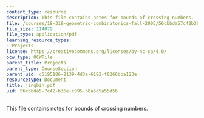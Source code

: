 ```yaml
---
content_type: resource
description: This file contains notes for bounds of crossing numbers.
file: /courses/18-319-geometric-combinatorics-fall-2005/56cbbda57c42b36ec995b8a5d5a55d56_jingbin.pdf
file_size: 114079
file_type: application/pdf
learning_resource_types:
- Projects
license: https://creativecommons.org/licenses/by-nc-sa/4.0/
ocw_type: OCWFile
parent_title: Projects
parent_type: CourseSection
parent_uid: c5195186-2139-4d3a-6192-f8266bba123e
resourcetype: Document
title: jingbin.pdf
uid: 56cbbda5-7c42-b36e-c995-b8a5d5a55d56
---
```

This file contains notes for bounds of crossing numbers.